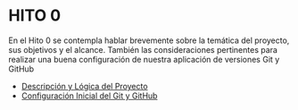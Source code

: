 # HITO 0

En el Hito 0 se contempla hablar brevemente sobre la temática del proyecto, sus objetivos y el alcance. También las consideraciones pertinentes para realizar una buena
configuración de nuestra aplicación de versiones Git y GitHub

- [ Descripción y Lógica del Proyecto](https://github.com/dalkisbustos/Proyecto_Final/blob/main/Docs/Hito%200/Descripci%C3%B3n_Proyecto.md)
- [Configuración Inicial del Git y GitHub](https://github.com/dalkisbustos/Proyecto_Final/blob/main/Docs/Hito%200/Configuraci%C3%B3n_Git.md)
